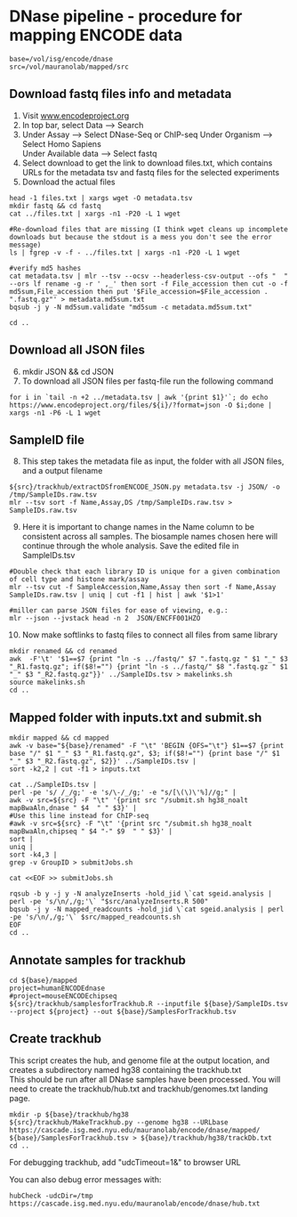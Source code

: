 # DNase pipeline - procedure for mapping ENCODE data

```
base=/vol/isg/encode/dnase
src=/vol/mauranolab/mapped/src
```

## Download fastq files info and metadata

1) Visit www.encodeproject.org  
2) In top bar, select Data --> Search  
3) Under Assay --> Select DNase-Seq or ChIP-seq
   Under Organism --> Select Homo Sapiens  
   Under Available data --> Select fastq  
4) Select download to get the link to download files.txt, which contains URLs for the metadata tsv and fastq files for the selected experiments
5) Download the actual files
```
head -1 files.txt | xargs wget -O metadata.tsv
mkdir fastq && cd fastq
cat ../files.txt | xargs -n1 -P20 -L 1 wget

#Re-download files that are missing (I think wget cleans up incomplete downloads but because the stdout is a mess you don't see the error message)
ls | fgrep -v -f - ../files.txt | xargs -n1 -P20 -L 1 wget

#verify md5 hashes
cat metadata.tsv | mlr --tsv --ocsv --headerless-csv-output --ofs "  " --ors lf rename -g -r ' ,_' then sort -f File_accession then cut -o -f md5sum,File_accession then put '$File_accession=$File_accession . ".fastq.gz"' > metadata.md5sum.txt
bqsub -j y -N md5sum.validate "md5sum -c metadata.md5sum.txt"

cd ..
```

## Download all JSON files
6) mkdir JSON && cd JSON
7) To download all JSON files per fastq-file run the following command
```
for i in `tail -n +2 ../metadata.tsv | awk '{print $1}'`; do echo https://www.encodeproject.org/files/${i}/?format=json -O $i;done | xargs -n1 -P6 -L 1 wget
```


## SampleID file
8) This step takes the metadata file as input, the folder with all JSON files, and a output filename  
```
${src}/trackhub/extractDSfromENCODE_JSON.py metadata.tsv -j JSON/ -o /tmp/SampleIDs.raw.tsv
mlr --tsv sort -f Name,Assay,DS /tmp/SampleIDs.raw.tsv > SampleIDs.raw.tsv
```

9) Here it is important to change names in the Name column to be consistent across all samples. The biosample names chosen here will continue through the whole analysis. Save the edited file in SampleIDs.tsv

```
#Double check that each library ID is unique for a given combination of cell type and histone mark/assay
mlr --tsv cut -f SampleAccession,Name,Assay then sort -f Name,Assay SampleIDs.raw.tsv | uniq | cut -f1 | hist | awk '$1>1'

#miller can parse JSON files for ease of viewing, e.g.:
mlr --json --jvstack head -n 2  JSON/ENCFF001HZO
```

10) Now make softlinks to fastq files to connect all files from same library
```
mkdir renamed && cd renamed
awk  -F'\t' '$1==$7 {print "ln -s ../fastq/" $7 ".fastq.gz " $1 "_" $3 "_R1.fastq.gz"; if($8!="") {print "ln -s ../fastq/" $8 ".fastq.gz " $1 "_" $3 "_R2.fastq.gz"}}' ../SampleIDs.tsv > makelinks.sh  
source makelinks.sh
cd ..  
```


## Mapped folder with inputs.txt and submit.sh
```
mkdir mapped && cd mapped
awk -v base="${base}/renamed" -F "\t" 'BEGIN {OFS="\t"} $1==$7 {print base "/" $1 "_" $3 "_R1.fastq.gz", $3; if($8!="") {print base "/" $1 "_" $3 "_R2.fastq.gz", $2}}' ../SampleIDs.tsv |
sort -k2,2 | cut -f1 > inputs.txt 

cat ../SampleIDs.tsv |
perl -pe 's/ /_/g;' -e 's/\-/_/g;' -e "s/[\(\)\'%]//g;" |
awk -v src=${src} -F "\t" '{print src "/submit.sh hg38_noalt mapBwaAln,dnase " $4  " " $3}' |
#Use this line instead for ChIP-seq
#awk -v src=${src} -F "\t" '{print src "/submit.sh hg38_noalt mapBwaAln,chipseq " $4 "-" $9  " " $3}' |
sort |
uniq |
sort -k4,3 |
grep -v GroupID > submitJobs.sh

cat <<EOF >> submitJobs.sh

rqsub -b y -j y -N analyzeInserts -hold_jid \`cat sgeid.analysis | perl -pe 's/\n/,/g;'\` "$src/analyzeInserts.R 500"
bqsub -j y -N mapped_readcounts -hold_jid \`cat sgeid.analysis | perl -pe 's/\n/,/g;'\` $src/mapped_readcounts.sh
EOF
cd ..
```

## Annotate samples for trackhub
```
cd ${base}/mapped
project=humanENCODEdnase
#project=mouseENCODEchipseq
${src}/trackhub/samplesforTrackhub.R --inputfile ${base}/SampleIDs.tsv --project ${project} --out ${base}/SamplesForTrackhub.tsv
```
## Create trackhub
This script creates the hub, and genome file at the output location, and creates a subdirectory named hg38 containing the trackhub.txt  
This should be run after all DNase samples have been processed. You will need to create the trackhub/hub.txt and trackhub/genomes.txt landing page.
```
mkdir -p ${base}/trackhub/hg38
${src}/trackhub/MakeTrackhub.py --genome hg38 --URLbase https://cascade.isg.med.nyu.edu/mauranolab/encode/dnase/mapped/ ${base}/SamplesForTrackhub.tsv > ${base}/trackhub/hg38/trackDb.txt
cd ..
```
For debugging trackhub, add "udcTimeout=1&" to browser URL

You can also debug error messages with:
```
hubCheck -udcDir=/tmp https://cascade.isg.med.nyu.edu/mauranolab/encode/dnase/hub.txt
```
